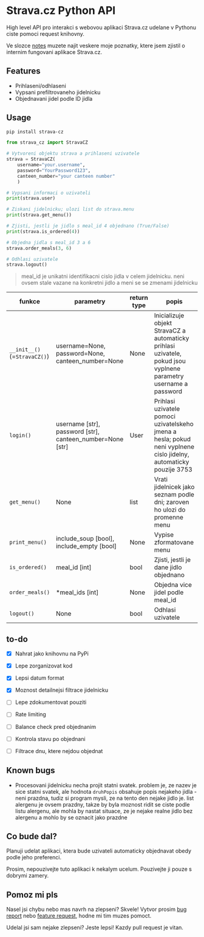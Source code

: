 # Strava.cz Python API

High level API pro interakci s webovou aplikaci Strava.cz udelane v Pythonu ciste pomoci request knihovny.

Ve slozce [notes](https://github.com/jsem-nerad/strava-cz-python/tree/main/notes) muzete najit veskere moje poznatky, ktere jsem zjistil o internim fungovani aplikace Strava.cz.

## Features
- Prihlaseni/odhlaseni
- Vypsani prefiltrovaneho jidelnicku 
- Objednavani jidel podle ID jidla


## Usage

```bash
pip install strava-cz
```



```python
from strava_cz import StravaCZ

# Vytvoreni objektu strava a prihlaseni uzivatele
strava = StravaCZ(
    username="your.username", 
    password="YourPassword123", 
    canteen_number="your canteen number"
    )

# Vypsani informaci o uzivateli
print(strava.user)

# Ziskani jidelnicku; ulozi list do strava.menu
print(strava.get_menu())

# Zjisti, jestli je jidlo s meal_id 4 objednano (True/False)
print(strava.is_ordered(4))

# Objedna jidla s meal_id 3 a 6
strava.order_meals(3, 6)

# Odhlasi uzivatele
strava.logout()
```

> meal_id je unikatni identifikacni cislo jidla v celem jidelnicku. neni ovsem stale vazane na konkretni jidlo a meni se se zmenami jidelnicku


| funkce              | parametry                                                 | return type | popis                                                                                                              |
|---------------------|-----------------------------------------------------------|-------------|--------------------------------------------------------------------------------------------------------------------|
| `__init__()` (=`StravaCZ()`)        | username=None, password=None, canteen_number=None         | None        | Inicializuje objekt StravaCZ a automaticky prihlasi uzivatele, pokud jsou vyplnene parametry username a password   |
| `login()`           | username [str], password [str], canteen_number=None [str] | User        | Prihlasi uzivatele pomoci uzivatelskeho jmena a hesla; pokud neni vyplnene cislo jidelny, automaticky pouzije 3753 |
| `get_menu()` | None                                                      | list        | Vrati jidelnicek jako seznam podle dni; zaroven ho ulozi do promenne menu                        |
| `print_menu()`          | include_soup [bool], include_empty [bool]             | None        | Vypise zformatovane menu         |
| `is_ordered()`      | meal_id [int]                                             | bool        | Zjisti, jestli je dane jidlo objednano        |
| `order_meals()`     | *meal_ids [int]                                           | None        | Objedna vice jidel podle meal_id                                                                                   |
| `logout()`          | None                                                      | bool        | Odhlasi uzivatele                                                                                                  |


## to-do

- [x] Nahrat jako knihovnu na PyPi
- [x] Lepe zorganizovat kod
- [x] Lepsi datum format
- [x] Moznost detailnejsi filtrace jidelnicku
- [ ] Lepe zdokumentovat pouziti
- [ ] Rate limiting
- [ ] Balance check pred objednanim
- [ ] Kontrola stavu po objednani
- [ ] Filtrace dnu, ktere nejdou objednat


## Known bugs

- Procesovani jidelnicku necha projit statni svatek. problem je, ze nazev je sice statni svatek, ale hodnota `druhPopis` obsahuje popis nejakeho jidla - neni prazdna, tudiz si program mysli, ze na tento den nejake jidlo je. list alergenu je ovsem prazdny, takze by byla moznost ridit se ciste podle listu alergenu, ale mohla by nastat situace, ze je nejake realne jidlo bez alergenu a mohlo by se oznacit jako prazdne




## Co bude dal?

Planuji udelat aplikaci, ktera bude uzivateli automaticky objednavat obedy podle jeho preferenci.

Prosim, nepouzivejte tuto aplikaci k nekalym ucelum. Pouzivejte ji pouze s dobrymi zamery.


## Pomoz mi pls

Nasel jsi chybu nebo mas navrh na zlepseni? Skvele! Vytvor prosim [bug report](https://github.com/jsem-nerad/strava-cz-python/issues/new?labels=bug) nebo [feature request](https://github.com/jsem-nerad/strava-cz-python/issues/new?labels=enhancement), hodne mi tim muzes pomoct.

Udelal jsi sam nejake zlepseni? Jeste lepsi! Kazdy pull request je vitan.




